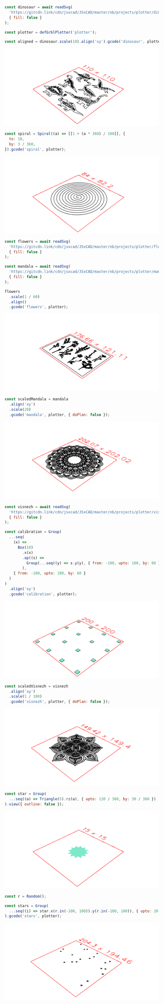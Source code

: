```JavaScript
const dinosaur = await readSvg(
  'https://gitcdn.link/cdn/jsxcad/JSxCAD/master/nb/projects/plotter/dinosaur.svg',
  { fill: false }
);
```

```JavaScript
const plotter = defGrblPlotter('plotter');
```

```JavaScript
const aligned = dinosaur.scale(10).align('xy').gcode('dinosaur', plotter);
```

![Image](plotter.md.0.png)

```JavaScript
const spiral = Spiral((a) => [[1 + (a * 360) / 100]], {
  to: 10,
  by: 3 / 360,
}).gcode('spiral', plotter);
```

![Image](plotter.md.1.png)

```JavaScript
const flowers = await readSvg(
  'https://gitcdn.link/cdn/jsxcad/JSxCAD/master/nb/projects/plotter/flowers.svg',
  { fill: false }
);
```

```JavaScript
const mandala = await readSvg(
  'https://gitcdn.link/cdn/jsxcad/JSxCAD/master/nb/projects/plotter/mandala.svg',
  { fill: false }
);
```

```JavaScript
flowers
  .scale(1 / 60)
  .align()
  .gcode('flowers', plotter);
```

![Image](plotter.md.2.png)

```JavaScript
const scaledMandala = mandala
  .align('xy')
  .scale(20)
  .gcode('mandala', plotter, { doPlan: false });
```

![Image](plotter.md.3.png)

```JavaScript
const visnezh = await readSvg(
  'https://gitcdn.link/cdn/jsxcad/JSxCAD/master/nb/projects/plotter/visnezh.svg',
  { fill: false }
);
```

```JavaScript
const calibration = Group(
  ...seq(
    (x) =>
      Box(10)
        .x(x)
        .op((s) =>
          Group(...seq((y) => s.y(y), { from: -100, upto: 100, by: 60 }))
        ),
    { from: -100, upto: 100, by: 60 }
  )
)
  .align('xy')
  .gcode('calibration', plotter);
```

![Image](plotter.md.4.png)

```JavaScript
const scaledVisnezh = visnezh
  .align('xy')
  .scale(1 / 100)
  .gcode('visnezh', plotter, { doPlan: false });
```

![Image](plotter.md.5.png)

```JavaScript
const star = Group(
  ...seq((a) => Triangle(5).rz(a), { upto: 120 / 360, by: 30 / 360 })
).view({ outline: false });
```

![Image](plotter.md.6.png)

```JavaScript
const r = Random();
```

```JavaScript
const stars = Group(
  ...seq((i) => star.x(r.in(-100, 100)).y(r.in(-100, 100)), { upto: 20 })
).gcode('stars', plotter);
```

![Image](plotter.md.7.png)
